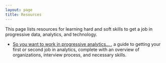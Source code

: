 ```yaml
---
layout: page
title: Resources 
---
```


This page lists resources for learning hard and soft skills to get a job in progressive data, analytics, and technology.

* [So you want to work in progressive analytics... ](https://www.gitbook.com/read/book/anniejw6/jobs-proganalytics?key=c57a-4f1e-ee5f), a guide to getting your first or second job in analytics, complete with an overview of organizations, interview process, and necessary skills.
